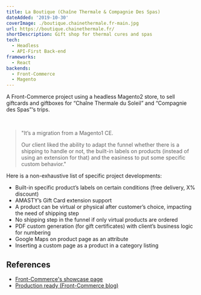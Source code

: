 ```yaml
---
title: La Boutique (Chaîne Thermale & Compagnie Des Spas)
dateAdded: '2019-10-30'
coverImage: ./boutique.chainethermale.fr-main.jpg
url: https://boutique.chainethermale.fr/
shortDescription: Gift shop for thermal cures and spas
tech:
  - Headless
  - API-First Back-end
frameworks:
  - React
backends:
  - Front-Commerce
  - Magento
---
```


A Front-Commerce project using a headless Magento2 store, to sell giftcards and giftboxes for “Chaîne Thermale du Soleil” and “Compagnie des Spas”‘s trips.

<br/>

> "It’s a migration from a Magento1 CE.
>
> Our client liked the ability to adapt the funnel whether there is a shipping to handle or not, the built-in labels on products (instead of using an extension for that) and the easiness to put some specific custom behavior."

Here is a non-exhaustive list of specific project developments:

- Built-in specific product’s labels on certain conditions (free delivery, X% discount)
- AMASTY’s Gift Card extension support
- A product can be virtual or physical after customer’s choice, impacting the need of shipping step
- No shipping step in the funnel if only virtual products are ordered
- PDF custom generation (for gift certificates) with client’s business logic for numbering
- Google Maps on product page as an attribute
- Inserting a custom page as a product in a category listing

## References

- [Front-Commerce's showcase page](https://www.front-commerce.com/en/showcase/)
- [Production ready (Front-Commerce blog)](https://www.front-commerce.com/en/2018/03/production-ready/)
